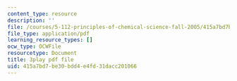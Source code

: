 ```yaml
---
content_type: resource
description: ''
file: /courses/5-112-principles-of-chemical-science-fall-2005/415a7bd7be30bdd4e4fd31dacc201066_tbWuyysnj9U.pdf
file_type: application/pdf
learning_resource_types: []
ocw_type: OCWFile
resourcetype: Document
title: 3play pdf file
uid: 415a7bd7-be30-bdd4-e4fd-31dacc201066
---
```

